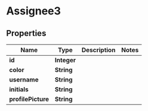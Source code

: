

# Assignee3


## Properties

| Name | Type | Description | Notes |
|------------ | ------------- | ------------- | -------------|
|**id** | **Integer** |  |  |
|**color** | **String** |  |  |
|**username** | **String** |  |  |
|**initials** | **String** |  |  |
|**profilePicture** | **String** |  |  |



